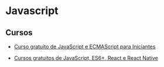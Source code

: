 # Javascript

## Cursos

- [Curso gratuito de JavaScript e ECMAScript para Iniciantes](https://www.youtube.com/playlist?list=PLHz_AreHm4dlsK3Nr9GVvXCbpQyHQl1o1)

- [Cursos gratuitos de JavaScript, ES6+, React e React Native](https://skylab.rocketseat.com.br/)
